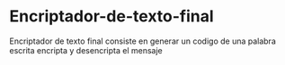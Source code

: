 # Encriptador-de-texto-final
Encriptador de texto final
consiste en generar un codigo de una palabra escrita encripta y desencripta el mensaje 
